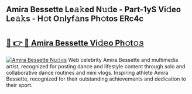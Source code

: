 ## Amira Bessette Le𝚊𝚔ed N𝚞𝚍e - Part-1yS Vi𝚍eo Le𝚊𝚔s - H𝚘t O𝚗lyf𝚊ns Ph𝚘tos ERc4c

# <h2><a href="http://hf7m4dn.feru.top/?c=Amira+Bessette">🔗 👉 🔴 Amira Bessette Vi𝚍𝚎o Ph𝚘t𝚘𝚜</a></h2>

[![Amira Bessette Nu𝚍𝚎s](https://i.imgur.com/0TWrTi3.gif)](http://hf7m4dn.feru.top/?c=Amira+Bessette)
Web celebrity Amira Bessette and multimedia artist, recognized for posting dance and lifestyle content through solo and collaborative dance routines and mini vlogs. Inspiring athlete Amira Bessette, recognized for their outstanding achievements and dedication to their sport. 

